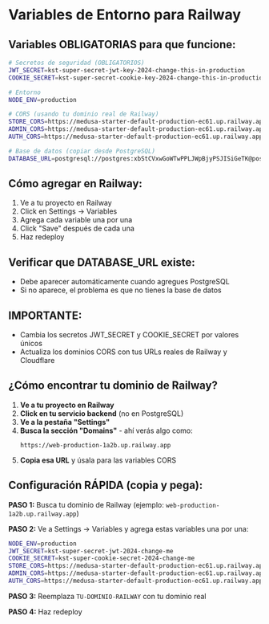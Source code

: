 # Variables de Entorno para Railway

## Variables OBLIGATORIAS para que funcione:

```bash
# Secretos de seguridad (OBLIGATORIOS)
JWT_SECRET=kst-super-secret-jwt-key-2024-change-this-in-production
COOKIE_SECRET=kst-super-secret-cookie-key-2024-change-this-in-production

# Entorno
NODE_ENV=production

# CORS (usando tu dominio real de Railway)
STORE_CORS=https://medusa-starter-default-production-ec61.up.railway.app
ADMIN_CORS=https://medusa-starter-default-production-ec61.up.railway.app
AUTH_CORS=https://medusa-starter-default-production-ec61.up.railway.app

# Base de datos (copiar desde PostgreSQL)
DATABASE_URL=postgresql://postgres:xbStCVxwGoWTwPPLJWpBjyPSJISiGeTK@postgres.railway.internal:5432/railway
```

## Cómo agregar en Railway:

1. Ve a tu proyecto en Railway
2. Click en Settings → Variables  
3. Agrega cada variable una por una
4. Click "Save" después de cada una
5. Haz redeploy

## Verificar que DATABASE_URL existe:
- Debe aparecer automáticamente cuando agregues PostgreSQL
- Si no aparece, el problema es que no tienes la base de datos

## IMPORTANTE:
- Cambia los secretos JWT_SECRET y COOKIE_SECRET por valores únicos
- Actualiza los dominios CORS con tus URLs reales de Railway y Cloudflare

## ¿Cómo encontrar tu dominio de Railway?

1. **Ve a tu proyecto en Railway**
2. **Click en tu servicio backend** (no en PostgreSQL)
3. **Ve a la pestaña "Settings"**
4. **Busca la sección "Domains"** - ahí verás algo como:
   ```
   https://web-production-1a2b.up.railway.app
   ```
5. **Copia esa URL** y úsala para las variables CORS

## Configuración RÁPIDA (copia y pega):

**PASO 1:** Busca tu dominio de Railway (ejemplo: `web-production-1a2b.up.railway.app`)

**PASO 2:** Ve a Settings → Variables y agrega estas variables una por una:

```bash
NODE_ENV=production
JWT_SECRET=kst-super-secret-jwt-2024-change-me
COOKIE_SECRET=kst-super-cookie-secret-2024-change-me
STORE_CORS=https://medusa-starter-default-production-ec61.up.railway.app
ADMIN_CORS=https://medusa-starter-default-production-ec61.up.railway.app
AUTH_CORS=https://medusa-starter-default-production-ec61.up.railway.app
```

**PASO 3:** Reemplaza `TU-DOMINIO-RAILWAY` con tu dominio real

**PASO 4:** Haz redeploy
